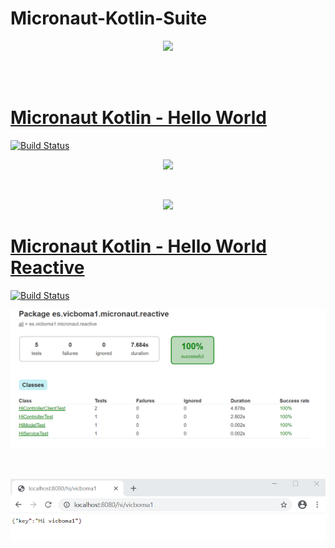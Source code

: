 # Micronaut-Kotlin-Suite
<p align="center">
    <img src="https://micronaut.io/images/micronaut_mini_copy_tm.svg" width="500">	
</p>
<br>
<br>

# [Micronaut Kotlin - Hello World](https://github.com/vicboma1/Micronaut-Kotlin-001-Hello-World)

[![Build Status](https://travis-ci.com/vicboma1/Micronaut-Kotlin-001-Hello-World.svg?branch=master)](https://travis-ci.com/vicboma1/Micronaut-Kotlin-001-Hello-World)

<p align="center">
    <img src="https://github.com/vicboma1/Micronaut-Kotlin-001-Hello-World/raw/master/assets/test.png" >	
</p>
<br>
<p align="center">
    <img src="https://github.com/vicboma1/Micronaut-Kotlin-001-Hello-World/raw/master/assets/app.png" >	
</p>

# [Micronaut Kotlin - Hello World Reactive](https://github.com/vicboma1/Micronaut-Kotlin-002-Hello-World-Reactive)

[![Build Status](https://travis-ci.com/vicboma1/Micronaut-Kotlin-002-Hello-World-Reactive.svg?branch=master)](https://travis-ci.com/vicboma1/Micronaut-Kotlin-002-Hello-World-Reactive)

<p align="center">
    <img src="https://github.com/vicboma1/Micronaut-Kotlin-002-Hello-World-Reactive/raw/master/assets/test-reactive.png" >	
</p>
<br>
<p align="center">
    <img src="https://github.com/vicboma1/Micronaut-Kotlin-002-Hello-World-Reactive/raw/master/assets/app.png" >	
</p>
